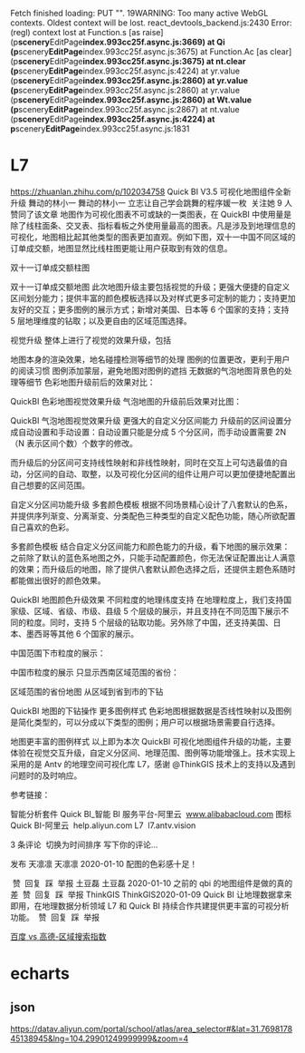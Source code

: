 Fetch finished loading: PUT "<URL>".
19WARNING: Too many active WebGL contexts. Oldest context will be lost.
react_devtools_backend.js:2430 Error: (regl) context lost
at Function.s [as raise] (p**scenery**EditPage**index.993cc25f.async.js:3669)
at Qi (p**scenery**EditPage**index.993cc25f.async.js:3675)
at Function.Ac [as clear] (p**scenery**EditPage**index.993cc25f.async.js:3675)
at nt.clear (p**scenery**EditPage**index.993cc25f.async.js:4224)
at yr.value (p**scenery**EditPage**index.993cc25f.async.js:2860)
at yr.value (p**scenery**EditPage**index.993cc25f.async.js:2860)
at yr.value (p**scenery**EditPage**index.993cc25f.async.js:2860)
at Wt.value (p**scenery**EditPage**index.993cc25f.async.js:2867)
at nt.value (p**scenery**EditPage**index.993cc25f.async.js:4224)
at p**scenery**EditPage**index.993cc25f.async.js:1831

# L7

https://zhuanlan.zhihu.com/p/102034758
Quick BI V3.5 可视化地图组件全新升级
舞动的林小一
舞动的林小一
立志让自己学会跳舞的程序媛一枚
​ 关注她
9 人赞同了该文章
地图作为可视化图表不可或缺的一类图表，在 QuickBI 中使用量是除了线柱面条、交叉表、指标看板之外使用量最高的图表。凡是涉及到地理信息的可视化，地图相比起其他类型的图表更加直观。例如下图，双十一中国不同区域的订单成交额，地图显然比线柱图更能让用户获取到有效的信息。

双十一订单成交额柱图

双十一订单成交额地图
此次地图升级主要包括视觉的升级；更强大便捷的自定义区间划分能力；提供丰富的颜色模板选择以及对样式更多可定制的能力；支持更加友好的交互；更多图例的展示方式；新增对美国、日本等 6 个国家的支持；支持 5 层地理维度的钻取；以及更自由的区域范围选择。

视觉升级
整体上进行了视觉的效果升级，包括

地图本身的渲染效果，地名碰撞检测等细节的处理
图例的位置更改，更利于用户的阅读习惯
图例添加蒙层，避免地图对图例的遮挡
无数据的气泡地图背景色的处理等细节
色彩地图升级前后的效果对比：

QuickBI 色彩地图视觉效果升级
气泡地图的升级前后效果对比图：

QuickBI 气泡地图视觉效果升级
更强大的自定义分区间能力
升级前的区间设置分成自动设置和手动设置：自动设置只能是分成 5 个分区间，而手动设置需要 2N（N 表示区间个数）个数字的修改。

而升级后的分区间可支持线性映射和非线性映射，同时在交互上可勾选最值的自动，分区间的自动、取整，以及可视化分区间的组件让用户可以更加便捷地配置出自己想要的区间范围。

自定义分区间功能升级
多套颜色模板
根据不同场景精心设计了八套默认的色系，并提供序列渐变、分离渐变、分类配色三种类型的自定义配色功能，随心所欲配置自己喜欢的色彩。

多套颜色模板
结合自定义分区间能力和颜色能力的升级，看下地图的展示效果：之前除了默认的蓝色系地图之外，只能手动配置颜色，你无法保证配置出让人满意的效果；而升级后的地图，除了提供八套默认颜色选择之后，还提供主题色系随时都能做出很好的颜色效果。

QuickBI 地图颜色升级效果
不同粒度的地理纬度支持
在地理粒度上，我们支持国家级、区域、省级、市级、县级 5 个层级的展示，并且支持在不同范围下展示不同的粒度。同时，支持 5 个层级的钻取功能。另外除了中国，还支持美国、日本、墨西哥等其他 6 个国家的展示。

中国范围下市粒度的展示：

中国市粒度的展示
只显示西南区域范围的省份：

区域范围的省份地图
从区域到省到市的下钻

QuickBI 地图的下钻操作
更多图例样式
色彩地图根据数据是否线性映射以及图例是简化类型的，可以分成以下类型的图例；用户可以根据场景需要自行选择。

地图更丰富的图例样式
以上即为本次 QuickBI 可视化地图组件升级的功能，主要体验在视觉交互升级，自定义分区间、地理范围、图例等功能增强上。技术实现上采用的是 Antv 的地理空间可视化库 L7，感谢
@ThinkGIS
技术上的支持以及遇到问题时的及时响应。

参考链接：

智能分析套件 Quick BI\_智能 BI 服务平台-阿里云
​
www.alibabacloud.com
图标
Quick BI-阿里云
​
help.aliyun.com
L7
​
l7.antv.vision

3 条评论
​ 切换为时间排序
写下你的评论...

发布
天凛凛
天凛凛 2020-01-10
配图的色彩感十足！

​ 赞
​ 回复
​ 踩
​ 举报
土豆磊
土豆磊 2020-01-10
之前的 qbi 的地图组件是做的真的差
​ 赞
​ 回复
​ 踩
​ 举报
ThinkGIS
ThinkGIS2020-01-09
Quick BI 让地理数据拿来即用，在地理数据分析领域 L7 和 Quick BI 持续合作共建提供更丰富的可视分析功能。
​ 赞
​ 回复
​ 踩
​ 举报

[百度 vs 高德-区域搜索指数](http://www.woshipm.com/evaluating/4149698.html)

# echarts

## json
<https://datav.aliyun.com/portal/school/atlas/area_selector#&lat=31.769817845138945&lng=104.29901249999999&zoom=4>
